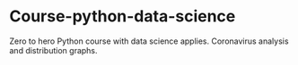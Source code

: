 # Course-python-data-science

Zero to hero Python course with data science applies.
Coronavirus analysis and distribution graphs.
